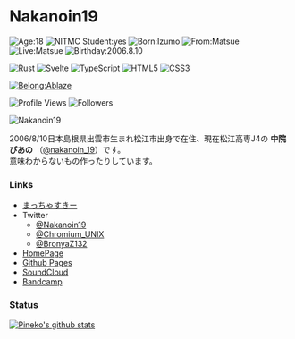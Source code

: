 # Nakanoin19
![Age:18](https://img.shields.io/badge/Age-18-33691E?style=for-the-badge)
![NITMC Student:yes](https://img.shields.io/badge/-NITMC%20Student-33691E?style=for-the-badge)
![Born:Izumo](https://img.shields.io/badge/born-izumo-F82C34?style=for-the-badge)
![From:Matsue](https://img.shields.io/badge/from-matsue-0069B3?style=for-the-badge)
![Live:Matsue](https://img.shields.io/badge/live-matsue-0069B3?style=for-the-badge)
![Birthday:2006.8.10](https://img.shields.io/badge/birthday-2006.8.10-33691E?style=for-the-badge)

![Rust](https://img.shields.io/badge/-Rust-33691E?style=for-the-badge&logo=rust)
![Svelte](https://img.shields.io/badge/-Svelte-33691E?style=for-the-badge&logo=svelte)
![TypeScript](https://img.shields.io/badge/-TypeScript-33691E?style=for-the-badge&logo=typescript)
![HTML5](https://img.shields.io/badge/-HTML5-33691E?style=for-the-badge&logo=html5)
![CSS3](https://img.shields.io/badge/-CSS3-33691E?style=for-the-badge&logo=css3)

[![Belong:Ablaze](https://img.shields.io/badge/Belongs-Ablaze-FF6600?style=for-the-badge)](https://ablaze.one)

![Profile Views](https://komarev.com/ghpvc/?username=Nakanoin19&color=33691E&style=flat&label=Profile+Views)
![Followers](https://img.shields.io/github/followers/Nakanoin19?style=flat&color=33691E&label=Followers)

![Nakanoin19](https://github-profile-summary-cards.vercel.app/api/cards/profile-details?username=Nakanoin19&theme=github_dark	)

2006/8/10日本島根県出雲市生まれ松江市出身で在住、現在松江高専J4の **中院ぴあの** （[@nakanoin_19](https://twitter.com/nakanoin_19)）です。  
意味わからないもの作ったりしています。

### Links
- [まっちゃすきー](https://mattyaski.co/@nakanoin_19)
- Twitter
    - [@Nakanoin19](https://twitter.com/Nakanoin19)
    - [@Chromium_UNIX](https://twitter.com/Chromium_UNIX)
    - [@BronyaZ132](https://twitter.com/BronyaZ132)
- [HomePage](https://nsk-1010.page)
- [Github Pages](http://nakanoin19.github.io)
- [SoundCloud](https://soundcloud.com/nakanoin19)
- [Bandcamp](https://nakanoin19.bandcamp.com/)

### Status
[![Pineko's github stats](https://github-readme-stats.vercel.app/api?username=Nakanoin19&count_private=true&show_icons=true&theme=tokyonight)](https://github.com/Nakanoin19)
